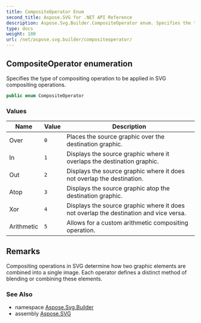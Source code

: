 ```yaml
---
title: CompositeOperator Enum
second_title: Aspose.SVG for .NET API Reference
description: Aspose.Svg.Builder.CompositeOperator enum. Specifies the type of compositing operation to be applied in SVG compositing operations
type: docs
weight: 180
url: /net/aspose.svg.builder/compositeoperator/
---
```

## CompositeOperator enumeration

Specifies the type of compositing operation to be applied in SVG compositing operations.

```csharp
public enum CompositeOperator
```

### Values

| Name | Value | Description |
| --- | --- | --- |
| Over | `0` | Places the source graphic over the destination graphic. |
| In | `1` | Displays the source graphic where it overlaps the destination graphic. |
| Out | `2` | Displays the source graphic where it does not overlap the destination. |
| Atop | `3` | Displays the source graphic atop the destination graphic. |
| Xor | `4` | Displays the source graphic where it does not overlap the destination and vice versa. |
| Arithmetic | `5` | Allows for a custom arithmetic compositing operation. |

## Remarks

Compositing operations in SVG determine how two graphic elements are combined into a single image. Each operator defines a distinct method of blending or combining these elements.

### See Also

* namespace [Aspose.Svg.Builder](../../aspose.svg.builder/)
* assembly [Aspose.SVG](../../)
